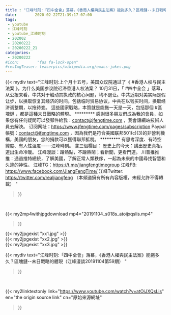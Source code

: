 ```yaml
---
title : "江峰时刻:「四中全會」落幕，《香港人權與民主法案》能拖多久？區塊鏈--末日戰略的體現（江峰漫談20191104第59期） "
date:        2020-02-22T21:39:17-07:00
tags:
 - youtube
 - 江峰时刻
 - youtube_江峰时刻
 - 202002
 - 20200222
 - 20200222_21
categories:
 - 20200222
#icon:        "fas fa-lock-open"
#resImgTeaser: teaserpics/wikipedia.org/emacs-jokes.png
---
```


{{< mydiv text="江峰时刻:上个月十五号，美国众议院通过了《 #香港人权与民主法案 》，为什么美国参议院迟滞香港人权法案？ 10月31日，「 #四中全会 」落幕，从公报来看，中共对于触动其执政的核心问题，均不退让。中共近期对美实际是假让步，以换取恢复其经济的时间。包括临时贸易协议，中共在以钱买时间，换取经济调整期，以拖待变。 這些國家戰略，本質就是能拖一天是一天，包括那個 #區塊鏈 ，都是這種末日戰略的體現。     ********* 感謝很多朋友們成為我的會員，如果您有任何疑問可以發郵件給我：contact@jfengtime.com ，我會讓網站技術人員去解決。 订阅网址：https://www.jfengtime.com/pages/subscription Paypal帳號：contact@jfengtime.com ，因為我們是符合美國联邦501(c)(3)的非營利機構，美國的朋友，您的捐款可以獲得聯邦抵稅。     ********* 有思考深度、有時空緯度、有人性溫度-----江峰時刻。 含三個欄目： 歷史上的今天：講出歷史真相，道出生命冷暖。 江峰漫談：蹭熱點，不蹭熱鬧；看新聞，更看門道。 川普推推推：通過推特總統，了解美國，了解正常人類秩序，一起為未來的中國尋找智慧和久違的神性。  江峰TG：https://t.me/jiangfengtimegroup 江峰FB: https://www.facebook.com/JiangFengTime/ 江峰Twitter: https://twitter.com/realjiangfeng （本頻道擁有所有內容版權，未經允許不得轉載） "
>}}
<br>


{{< my2mp4withjpgdownload mp4="20191104_s018s_atoijxqslis.mp4"
>}}

{{< my2jpgexist "xx1.jpg" >}}<br>
{{< my2jpgexist "xx2.jpg" >}}<br>
{{< my2jpgexist "xx3.jpg" >}}<br>



{{< mydiv text="江峰时刻:「四中全會」落幕，《香港人權與民主法案》能拖多久？區塊鏈--末日戰略的體現（江峰漫談20191104第59期） "
>}}
<br>

{{< my2linktextonly link="https://www.youtube.com/watch?v=atOiJXQsLis"
en="the origin source link" cn="原始來源網址"
>}}


<br>

